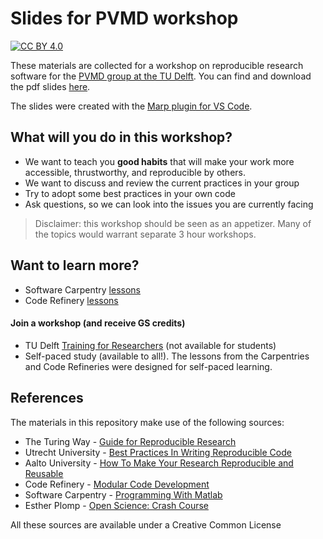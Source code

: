 # Slides for PVMD workshop

[![CC BY 4.0][cc-by-shield]][cc-by]

These materials are collected for a workshop on reproducible research software for the [PVMD group at the TU Delft](https://www.tudelft.nl/ewi/over-de-faculteit/afdelingen/electrical-sustainable-energy/photovoltaic-materials-and-devices). You can find and download the pdf slides [here](https://github.com/mwakok/PVMD-workshop/tree/main/software_workshop/pdf).

The slides were created with the [Marp plugin for VS Code](https://marp.app/).

## What will you do in this workshop?

- We want to teach you **good habits** that will make your work more accessible, thrustworthy, and reproducible by others. 
- We want to discuss and review the current practices in your group
- Try to adopt some best practices in your own code
- Ask questions, so we can look into the issues you are currently facing

>Disclaimer: this workshop should be seen as an appetizer. Many of the topics would warrant separate 3 hour workshops.

## Want to learn more?
- Software Carpentry [lessons](https://software-carpentry.org/lessons/)
- Code Refinery [lessons](https://coderefinery.org/lessons/)

#### Join a workshop (and receive GS credits)
- TU Delft [Training for Researchers](https://www.tudelft.nl/library/research-data-management/r/training-evenementen/training-voor-onderzoekers) (not available for students)
- Self-paced study (available to all!). The lessons from the Carpentries and Code Refineries were designed for self-paced learning.


## References

The materials in this repository make use of the following sources:

- The Turing Way - [Guide for Reproducible Research](https://the-turing-way.netlify.app/reproducible-research/reproducible-research.html)
- Utrecht University - [Best Practices In Writing Reproducible Code](https://utrechtuniversity.github.io/workshop-computational-reproducibility/docs/)
- Aalto University - [How To Make Your Research Reproducible and Reusable](https://docs.google.com/presentation/d/14fwQgAM1-NIm11MIf11hRyz3LgwAEDgh/edit#slide=id.p6)
- Code Refinery - [Modular Code Development](http://cicero.xyz/v3/remark/0.14.0/github.com/coderefinery/modular-code-development/master/talk.md/#1)
- Software Carpentry - [Programming With Matlab](https://swcarpentry.github.io/matlab-novice-inflammation/)
- Esther Plomp - [Open Science: Crash Course](https://estherplomp.github.io/PRES-data-software/#1)

All these sources are available under a Creative Common License 

[cc-by]: http://creativecommons.org/licenses/by/4.0/
[cc-by-image]: https://i.creativecommons.org/l/by/4.0/88x31.png
[cc-by-shield]: https://img.shields.io/badge/License-CC%20BY%204.0-lightgrey.svg
